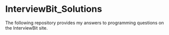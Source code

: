 # InterviewBit_Solutions
The following repository provides my answers to programming questions on the InterviewBit site.
